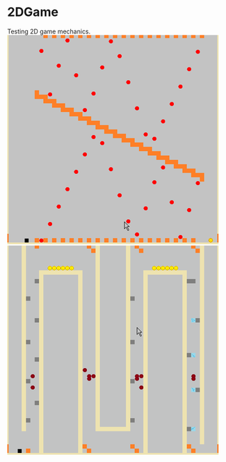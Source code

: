 # 2DGame
Testing 2D game mechanics.
<img src="Examples/Animation1.gif" alt="Animation1">
<img src="Examples/Animation2.gif" alt="Animation2">
